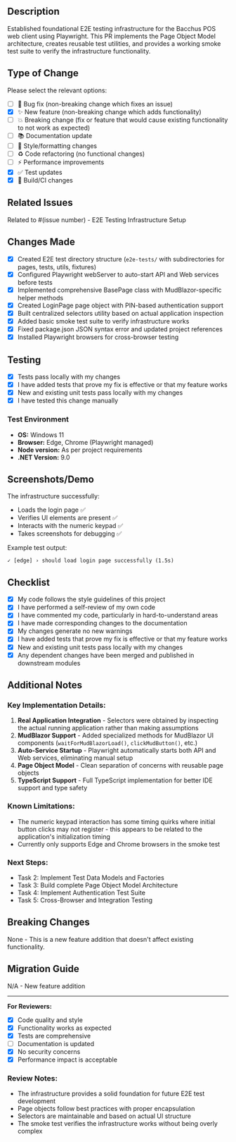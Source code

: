 ## Description
Established foundational E2E testing infrastructure for the Bacchus POS web client using Playwright. This PR implements the Page Object Model architecture, creates reusable test utilities, and provides a working smoke test suite to verify the infrastructure functionality.

## Type of Change
Please select the relevant options:

- [ ] 🐛 Bug fix (non-breaking change which fixes an issue)
- [x] ✨ New feature (non-breaking change which adds functionality)
- [ ] 💥 Breaking change (fix or feature that would cause existing functionality to not work as expected)
- [ ] 📚 Documentation update
- [ ] 🎨 Style/formatting changes
- [ ] ♻️ Code refactoring (no functional changes)
- [ ] ⚡ Performance improvements
- [x] ✅ Test updates
- [x] 🔧 Build/CI changes

## Related Issues
Related to #(issue number) - E2E Testing Infrastructure Setup

## Changes Made
- [x] Created E2E test directory structure (`e2e-tests/` with subdirectories for pages, tests, utils, fixtures)
- [x] Configured Playwright webServer to auto-start API and Web services before tests
- [x] Implemented comprehensive BasePage class with MudBlazor-specific helper methods
- [x] Created LoginPage page object with PIN-based authentication support
- [x] Built centralized selectors utility based on actual application inspection
- [x] Added basic smoke test suite to verify infrastructure works
- [x] Fixed package.json JSON syntax error and updated project references
- [x] Installed Playwright browsers for cross-browser testing

## Testing
- [x] Tests pass locally with my changes
- [x] I have added tests that prove my fix is effective or that my feature works
- [x] New and existing unit tests pass locally with my changes
- [x] I have tested this change manually

### Test Environment
- **OS:** Windows 11
- **Browser:** Edge, Chrome (Playwright managed)
- **Node version:** As per project requirements
- **.NET Version:** 9.0

## Screenshots/Demo
The infrastructure successfully:
- Loads the login page ✅
- Verifies UI elements are present ✅
- Interacts with the numeric keypad ✅
- Takes screenshots for debugging ✅

Example test output:
```
✓ [edge] › should load login page successfully (1.5s)
```

## Checklist
- [x] My code follows the style guidelines of this project
- [x] I have performed a self-review of my own code
- [x] I have commented my code, particularly in hard-to-understand areas
- [x] I have made corresponding changes to the documentation
- [x] My changes generate no new warnings
- [x] I have added tests that prove my fix is effective or that my feature works
- [x] New and existing unit tests pass locally with my changes
- [x] Any dependent changes have been merged and published in downstream modules

## Additional Notes
### Key Implementation Details:
1. **Real Application Integration** - Selectors were obtained by inspecting the actual running application rather than making assumptions
2. **MudBlazor Support** - Added specialized methods for MudBlazor UI components (`waitForMudBlazorLoad()`, `clickMudButton()`, etc.)
3. **Auto-Service Startup** - Playwright automatically starts both API and Web services, eliminating manual setup
4. **Page Object Model** - Clean separation of concerns with reusable page objects
5. **TypeScript Support** - Full TypeScript implementation for better IDE support and type safety

### Known Limitations:
- The numeric keypad interaction has some timing quirks where initial button clicks may not register - this appears to be related to the application's initialization timing
- Currently only supports Edge and Chrome browsers in the smoke test

### Next Steps:
- Task 2: Implement Test Data Models and Factories
- Task 3: Build complete Page Object Model Architecture
- Task 4: Implement Authentication Test Suite
- Task 5: Cross-Browser and Integration Testing

## Breaking Changes
None - This is a new feature addition that doesn't affect existing functionality.

## Migration Guide
N/A - New feature addition

---

**For Reviewers:**
- [x] Code quality and style
- [x] Functionality works as expected
- [x] Tests are comprehensive
- [ ] Documentation is updated
- [x] No security concerns
- [x] Performance impact is acceptable

### Review Notes:
- The infrastructure provides a solid foundation for future E2E test development
- Page objects follow best practices with proper encapsulation
- Selectors are maintainable and based on actual UI structure
- The smoke test verifies the infrastructure works without being overly complex